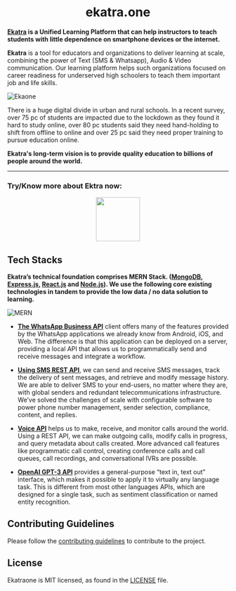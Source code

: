 <h1 align="center">ekatra.one</h1>

**[Ekatra](https://www.ekatra.one/) is a Unified Learning Platform that can help instructors to teach students with little dependence on smartphone devices or the internet.**

**Ekatra** is a tool for educators and organizations to deliver learning at scale, combining the power of Text (SMS & Whatsapp), Audio & Video communication. Our learning platform helps such organizations focused on career readiness for underserved high schoolers to teach them important job and life skills.

![Ekaone](https://user-images.githubusercontent.com/51878265/146318650-c20ad11e-9de4-4e0e-a331-b5a61ca084e1.gif)

There is a huge digital divide in urban and rural schools. In a recent survey, over 75 pc of students are impacted due to the lockdown as they found it hard to study online, over 80 pc students said they need hand-holding to shift from offline to online and over 25 pc said they need proper training to pursue education online.

**Ekatra's long-term vision is to provide quality education to billions of people around the world.**

---

### Try/Know more about Ektra now:

<p align="center"><a href="https://bit.ly/ekatra001"><img src="https://user-images.githubusercontent.com/51878265/146324578-08b40adb-d813-46be-a852-8b680d0636c6.png" height="100"></a>
</p>

## Tech Stacks

**Ekatra’s technical foundation comprises MERN Stack. ([MongoDB](https://github.com/mongodb/mongo), [Express.js](https://github.com/expressjs/express), [React.js](https://github.com/reactjs/reactjs.org) and [Node.js](https://github.com/nodejs/node)). We use the following core existing technologies in tandem to provide the low data / no data solution to learning.** 

![MERN](https://user-images.githubusercontent.com/51878265/146328545-8e211ca6-f6d5-4ac3-871e-679010b718c5.jpg)

- [**The WhatsApp Business API**](https://www.whatsapp.com/business/api) client offers many of the features provided by the WhatsApp applications we already know from Android, iOS, and Web. The difference is that this application can be deployed on a server, providing a local API that allows us to programmatically send and receive messages and integrate a workflow.

- [**Using SMS REST API**](https://www.twilio.com/docs/sms/api), we can send and receive SMS messages, track the delivery of sent messages, and retrieve and modify message history. We are able to deliver SMS to your end-users, no matter where they are, with global senders and redundant telecommunications infrastructure. We’ve solved the challenges of scale with configurable software to power phone number management, sender selection, compliance, content, and replies. 

- [**Voice API**](https://www.twilio.com/docs/voice) helps us to make, receive, and monitor calls around the world. Using a REST API, we can make outgoing calls, modify calls in progress, and query metadata about calls created. More advanced call features like programmatic call control, creating conference calls and call queues,  call recordings, and conversational IVRs are possible. 

- [**OpenAI GPT-3 API**](https://openai.com/blog/openai-api/) provides a general-purpose “text in, text out” interface, which makes it possible to apply it to virtually any language task. This is different from most other languages APIs, which are designed for a single task, such as sentiment classification or named entity recognition.

## Contributing Guidelines

Please follow the [contributing guidelines](CONTRIBUTING.md) to contribute to the project.

## License
Ekatraone is MIT licensed, as found in the [LICENSE](LICENSE) file.
